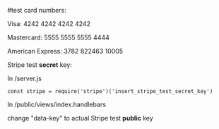 #test card numbers:

Visa: 4242 4242 4242 4242

Mastercard: 5555 5555 5555 4444

American Express: 3782 822463 10005


Stripe test **secret** key:

In  /server.js

`const stripe = require('stripe')('insert_stripe_test_secret_key')`


In  /public/views/index.handlebars

change "data-key" to actual Stripe test **public** key
